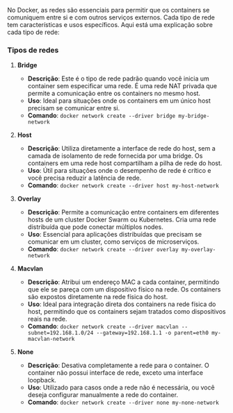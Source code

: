 No Docker, as redes são essenciais para permitir que os containers se comuniquem entre si e com outros serviços externos. Cada tipo de rede tem características e usos específicos. Aqui está uma explicação sobre cada tipo de rede:

### Tipos de redes

1. **Bridge**
   - **Descrição**: Este é o tipo de rede padrão quando você inicia um container sem especificar uma rede. É uma rede NAT privada que permite a comunicação entre os containers no mesmo host.
   - **Uso**: Ideal para situações onde os containers em um único host precisam se comunicar entre si.
   - **Comando**: `docker network create --driver bridge my-bridge-network`

2. **Host**
   - **Descrição**: Utiliza diretamente a interface de rede do host, sem a camada de isolamento de rede fornecida por uma bridge. Os containers em uma rede host compartilham a pilha de rede do host.
   - **Uso**: Útil para situações onde o desempenho de rede é crítico e você precisa reduzir a latência de rede.
   - **Comando**: `docker network create --driver host my-host-network`

3. **Overlay**
   - **Descrição**: Permite a comunicação entre containers em diferentes hosts de um cluster Docker Swarm ou Kubernetes. Cria uma rede distribuída que pode conectar múltiplos nodes.
   - **Uso**: Essencial para aplicações distribuídas que precisam se comunicar em um cluster, como serviços de microserviços.
   - **Comando**: `docker network create --driver overlay my-overlay-network`

4. **Macvlan**
   - **Descrição**: Atribui um endereço MAC a cada container, permitindo que ele se pareça com um dispositivo físico na rede. Os containers são expostos diretamente na rede física do host.
   - **Uso**: Ideal para integração direta dos containers na rede física do host, permitindo que os containers sejam tratados como dispositivos reais na rede.
   - **Comando**: `docker network create --driver macvlan --subnet=192.168.1.0/24 --gateway=192.168.1.1 -o parent=eth0 my-macvlan-network`

5. **None**
   - **Descrição**: Desativa completamente a rede para o container. O container não possui interface de rede, exceto uma interface loopback.
   - **Uso**: Utilizado para casos onde a rede não é necessária, ou você deseja configurar manualmente a rede do container.
   - **Comando**: `docker network create --driver none my-none-network`

